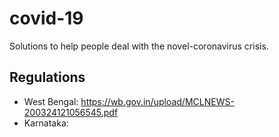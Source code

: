 # covid-19
Solutions to help people deal with the novel-coronavirus crisis.

## Regulations
- West Bengal: https://wb.gov.in/upload/MCLNEWS-200324121056545.pdf
- Karnataka: 
